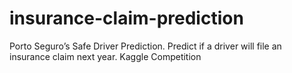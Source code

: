 # insurance-claim-prediction
Porto Seguro’s Safe Driver Prediction. Predict if a driver will file an insurance claim next year. Kaggle Competition
